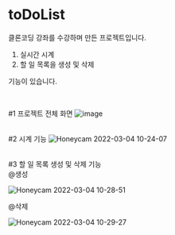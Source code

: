 # toDoList

클론코딩 강좌를 수강하며 만든 프로젝트입니다.

1. 실시간 시계
2. 할 일 목록을 생성 및 삭제

기능이 있습니다. 

<br>

#1 프로젝트 전체 화면
![image](https://user-images.githubusercontent.com/76149630/156680996-bbb97410-1e1a-4519-a985-141c2ccdd301.png)
<br><br>

#2 시계 기능 
![Honeycam 2022-03-04 10-24-07](https://user-images.githubusercontent.com/76149630/156681375-2fb6eb5b-a2c1-4521-9219-4b2573e6f768.gif)

<br>
#3 할 일 목록 생성 및 삭제 기능<br>
@생성

![Honeycam 2022-03-04 10-28-51](https://user-images.githubusercontent.com/76149630/156681743-b342bfb1-0a3d-417a-a120-a003b09ac2e7.gif)

@삭제

![Honeycam 2022-03-04 10-29-27](https://user-images.githubusercontent.com/76149630/156681764-387ef212-dcc5-41e1-b9da-953c406dd76b.gif)

<br>

